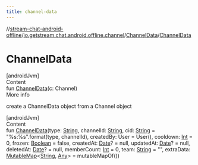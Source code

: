 ```yaml
---
title: channel-data
---
```

//[stream-chat-android-offline](../../../index.md)/[io.getstream.chat.android.offline.channel](../index.md)/[ChannelData](index.md)/[ChannelData](ChannelData.md)



# ChannelData  
[androidJvm]  
Content  
fun [ChannelData](ChannelData.md)(c: Channel)  
More info  


create a ChannelData object from a Channel object

  


[androidJvm]  
Content  
fun [ChannelData](ChannelData.md)(type: [String](https://kotlinlang.org/api/latest/jvm/stdlib/kotlin/-string/index.html), channelId: [String](https://kotlinlang.org/api/latest/jvm/stdlib/kotlin/-string/index.html), cid: [String](https://kotlinlang.org/api/latest/jvm/stdlib/kotlin/-string/index.html) = "%s:%s".format(type, channelId), createdBy: User = User(), cooldown: [Int](https://kotlinlang.org/api/latest/jvm/stdlib/kotlin/-int/index.html) = 0, frozen: [Boolean](https://kotlinlang.org/api/latest/jvm/stdlib/kotlin/-boolean/index.html) = false, createdAt: [Date](https://developer.android.com/reference/kotlin/java/util/Date.html)? = null, updatedAt: [Date](https://developer.android.com/reference/kotlin/java/util/Date.html)? = null, deletedAt: [Date](https://developer.android.com/reference/kotlin/java/util/Date.html)? = null, memberCount: [Int](https://kotlinlang.org/api/latest/jvm/stdlib/kotlin/-int/index.html) = 0, team: [String](https://kotlinlang.org/api/latest/jvm/stdlib/kotlin/-string/index.html) = "", extraData: [MutableMap](https://kotlinlang.org/api/latest/jvm/stdlib/kotlin.collections/-mutable-map/index.html)&lt;[String](https://kotlinlang.org/api/latest/jvm/stdlib/kotlin/-string/index.html), [Any](https://kotlinlang.org/api/latest/jvm/stdlib/kotlin/-any/index.html)&gt; = mutableMapOf())  



